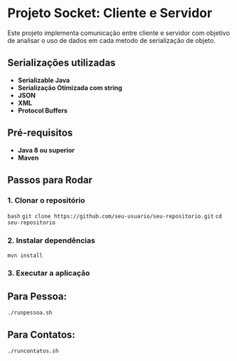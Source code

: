 # Projeto Socket: Cliente e Servidor

Este projeto implementa comunicação entre cliente e servidor com objetivo de analisar o uso de dados em cada metodo de serialização de objeto.

## Serializações utilizadas

- **Serializable Java**
- **Serialização Otimizada com string**
- **JSON**
- **XML**
- **Protocol Buffers**


## Pré-requisitos

- **Java 8 ou superior**
- **Maven**

## Passos para Rodar

### 1. Clonar o repositório

`bash`
`git clone https://github.com/seu-usuario/seu-repositorio.git`
`cd seu-repositorio`


### 2. Instalar dependências

`mvn install`

### 3. Executar a aplicação

## Para Pessoa:

`./runpessoa.sh`

## Para Contatos:

`./runcontatos.sh`
